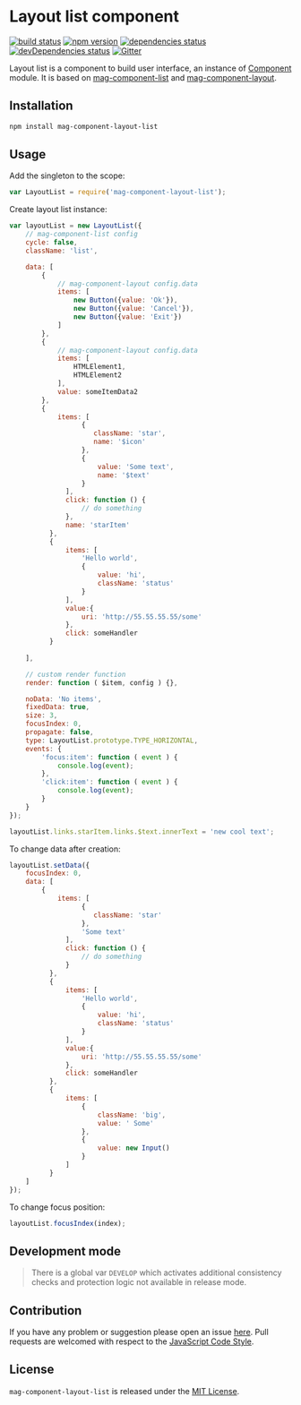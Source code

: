 Layout list component
=====================

[![build status](https://img.shields.io/travis/magsdk/component-layout-list.svg?style=flat-square)](https://travis-ci.org/magsdk/component-layout-list)
[![npm version](https://img.shields.io/npm/v/mag-component-layout-list.svg?style=flat-square)](https://www.npmjs.com/package/mag-component-layout-list)
[![dependencies status](https://img.shields.io/david/magsdk/component-layout-list.svg?style=flat-square)](https://david-dm.org/magsdk/component-layout-list)
[![devDependencies status](https://img.shields.io/david/dev/magsdk/component-layout-list.svg?style=flat-square)](https://david-dm.org/magsdk/component-layout-list?type=dev)
[![Gitter](https://img.shields.io/badge/gitter-join%20chat-blue.svg?style=flat-square)](https://gitter.im/DarkPark/magsdk)


Layout list is a component to build user interface, an instance of [Component](https://github.com/stbsdk/component) module.
It is based on [mag-component-list](https://github.com/magsdk/component-list) and [mag-component-layout](https://github.com/magsdk/component-layout).


## Installation ##

```bash
npm install mag-component-layout-list
```


## Usage ##

Add the singleton to the scope:

```js
var LayoutList = require('mag-component-layout-list');
```

Create layout list instance:

```js
var layoutList = new LayoutList({
    // mag-component-list config
    cycle: false,
    className: 'list',

    data: [
        {
            // mag-component-layout config.data
            items: [
                new Button({value: 'Ok'}),
                new Button({value: 'Cancel'}),
                new Button({value: 'Exit'})
            ]
        },
        {
            // mag-component-layout config.data
            items: [
                HTMLElement1,
                HTMLElement2
            ],
            value: someItemData2
        },
        {
            items: [
                  {
                     className: 'star',
                     name: '$icon'
                  },
                  {
                      value: 'Some text',
                      name: '$text'
                  }
              ],
              click: function () {
                  // do something
              },
              name: 'starItem'
          },
          {
              items: [
                  'Hello world',
                  {
                      value: 'hi',
                      className: 'status'
                  }
              ],
              value:{
                  uri: 'http://55.55.55.55/some'
              },
              click: someHandler
          }
        
    ],

    // custom render function
    render: function ( $item, config ) {},

    noData: 'No items',
    fixedData: true,
    size: 3,
    focusIndex: 0,
    propagate: false,
    type: LayoutList.prototype.TYPE_HORIZONTAL,
    events: {
        'focus:item': function ( event ) {
            console.log(event);
        },
        'click:item': function ( event ) {
            console.log(event);
        }
    }
});

layoutList.links.starItem.links.$text.innerText = 'new cool text';

```

To change data after creation:

```js
layoutList.setData({
    focusIndex: 0,
    data: [
        {
            items: [
                  {
                     className: 'star'
                  },
                  'Some text'
              ],
              click: function () {
                  // do something
              }
          },
          {
              items: [
                  'Hello world',
                  {
                      value: 'hi',
                      className: 'status'
                  }
              ],
              value:{
                  uri: 'http://55.55.55.55/some'
              },
              click: someHandler
          },
          {
              items: [
                  {
                      className: 'big',
                      value: ' Some'
                  },
                  {
                      value: new Input()
                  }
              ]
          }
    ]
});
```

To change focus position:

```js
layoutList.focusIndex(index);
```

## Development mode ##

> There is a global var `DEVELOP` which activates additional consistency checks and protection logic not available in release mode.


## Contribution ##

If you have any problem or suggestion please open an issue [here](https://github.com/magsdk/component-layout-list/issues).
Pull requests are welcomed with respect to the [JavaScript Code Style](https://github.com/DarkPark/jscs).


## License ##

`mag-component-layout-list` is released under the [MIT License](license.md).
